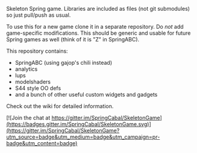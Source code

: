 Skeleton Spring game.
Libraries are included as files (not git submodules) so just pull/push as usual.

To use this for a new game clone it in a separate repository. Do *not* add game-specific modifications. This should be generic and usable for future Spring games as well (think of it is "Z" in SpringABC).

This repository contains:
- SpringABC (using gajop's chili instead)
- analytics
- lups
- modelshaders
- S44 style OO defs
- and a bunch of other useful custom widgets and gadgets

Check out the wiki for detailed information.


[![Join the chat at https://gitter.im/SpringCabal/SkeletonGame](https://badges.gitter.im/SpringCabal/SkeletonGame.svg)](https://gitter.im/SpringCabal/SkeletonGame?utm_source=badge&utm_medium=badge&utm_campaign=pr-badge&utm_content=badge)